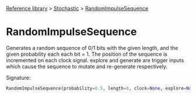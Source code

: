 [Reference library](../index.md) > [Stochastic](index.md) > [RandomImpulseSequence](randomimpulsesequence.md)

# RandomImpulseSequence

Generates a random sequence of 0/1 bits with the given length, and the given probability each each bit = 1. The position of the sequence is incremented on each clock signal. explore and generate are trigger inputs which cause the sequence to mutate and re-generate respectively.

Signature:
```python
RandomImpulseSequence(probability=0.5, length=8, clock=None, explore=None, generate=None, reset=None)
```
